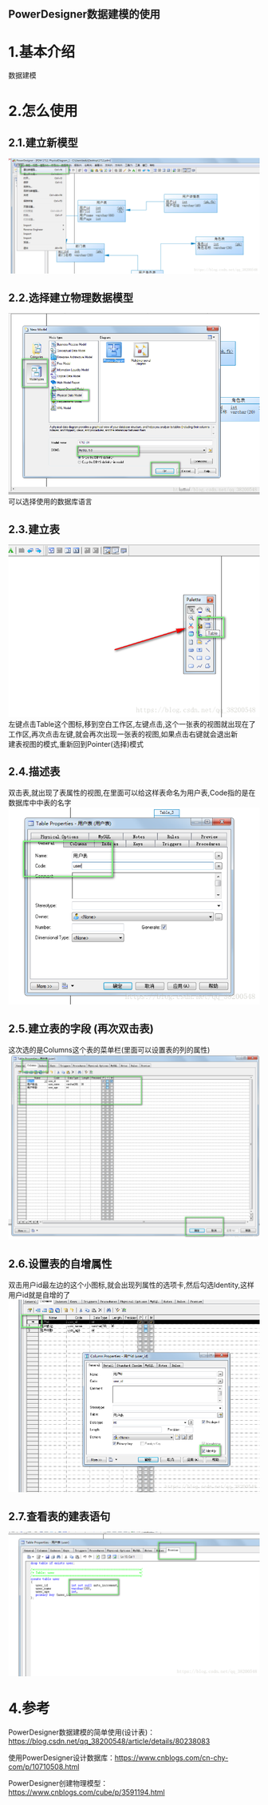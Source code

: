 ## PowerDesigner数据建模的使用

# 1.基本介绍

数据建模

# 2.怎么使用

## 2.1.建立新模型

![img](/static/image/20180508125903958.png)

## 2.2.选择建立物理数据模型

![img](/static/image/20180508125913747.png)  
可以选择使用的数据库语言

## 2.3.建立表

![img](/static/image/20180508125927368.png)  
左键点击Table这个图标,移到空白工作区,左键点击,这个一张表的视图就出现在了工作区,再次点击左键,就会再次出现一张表的视图,如果点击右键就会退出新  
建表视图的模式,重新回到Pointer\(选择\)模式

## 2.4.描述表

双击表,就出现了表属性的视图,在里面可以给这样表命名为用户表,Code指的是在数据库中中表的名字  
![img](/static/image/20180508125937326.png)

## 2.5.建立表的字段 \(再次双击表\)

这次选的是Columns这个表的菜单栏\(里面可以设置表的列的属性\)  
![img](/static/image/20180508125959819.png)

## 2.6.设置表的自增属性

双击用户id最左边的这个小图标,就会出现列属性的选项卡,然后勾选Identity,这样用户id就是自增的了  
![img](/static/image/20180508130012371.png)

## 2.7.查看表的建表语句

![img](/static/image/20180508130026967.png)

# 4.参考

PowerDesigner数据建模的简单使用(设计表)：https://blog.csdn.net/qq_38200548/article/details/80238083

使用PowerDesigner设计数据库：https://www.cnblogs.com/cn-chy-com/p/10710508.html

PowerDesigner创建物理模型：https://www.cnblogs.com/cube/p/3591194.html